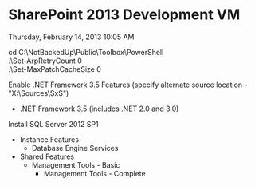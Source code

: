 ﻿# SharePoint 2013 Development VM

Thursday, February 14, 2013
10:05 AM

cd C:\\NotBackedUp\\Public\\Toolbox\\PowerShell\
.\\Set-ArpRetryCount 0\
.\\Set-MaxPatchCacheSize 0

Enable .NET Framework 3.5 Features (specify alternate source location - "X:\\Sources\\SxS")

- .NET Framework 3.5 (includes .NET 2.0 and 3.0)

Install SQL Server 2012 SP1

- Instance Features
  - Database Engine Services
- Shared Features
  - Management Tools - Basic
    - Management Tools - Complete
